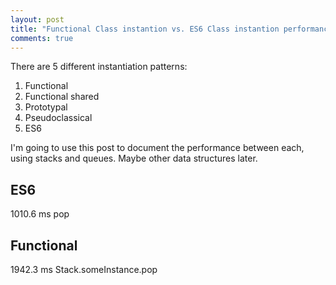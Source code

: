 ```yaml
---
layout: post
title: "Functional Class instantion vs. ES6 Class instantion performance"
comments: true
---
```

There are 5 different instantiation patterns:
1. Functional
2. Functional shared
3. Prototypal
4. Pseudoclassical
5. ES6

I'm going to use this post to document the performance between each, using stacks and queues. Maybe other data structures later.

## ES6
1010.6 ms pop

## Functional
1942.3 ms Stack.someInstance.pop